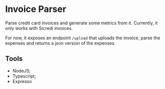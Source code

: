 # Invoice Parser

Parse credit card invoices and generate some metrics from it.
Currently, it only works with Sicredi invoices.

For now, it exposes an endpoint `/upload` that uploads the invoice, parse the expenses
and returns a json version of the expenses.

## Tools

- NodeJS;
- Typescript;
- Expresso
